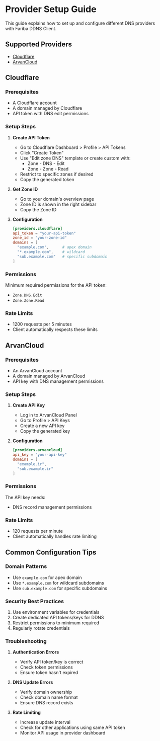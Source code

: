 # Provider Setup Guide

This guide explains how to set up and configure different DNS providers with Fariba DDNS Client.

## Supported Providers

- [Cloudflare](#cloudflare)
- [ArvanCloud](#arvancloud)

## Cloudflare

### Prerequisites
- A Cloudflare account
- A domain managed by Cloudflare
- API token with DNS edit permissions

### Setup Steps

1. **Create API Token**
   - Go to Cloudflare Dashboard > Profile > API Tokens
   - Click "Create Token"
   - Use "Edit zone DNS" template or create custom with:
     - Zone - DNS - Edit
     - Zone - Zone - Read
   - Restrict to specific zones if desired
   - Copy the generated token

2. **Get Zone ID**
   - Go to your domain's overview page
   - Zone ID is shown in the right sidebar
   - Copy the Zone ID

3. **Configuration**
   ```toml
   [providers.cloudflare]
   api_token = "your-api-token"
   zone_id = "your-zone-id"
   domains = [
     "example.com",      # apex domain
     "*.example.com",    # wildcard
     "sub.example.com"   # specific subdomain
   ]
   ```

### Permissions
Minimum required permissions for the API token:
- `Zone.DNS.Edit`
- `Zone.Zone.Read`

### Rate Limits
- 1200 requests per 5 minutes
- Client automatically respects these limits

## ArvanCloud

### Prerequisites
- An ArvanCloud account
- A domain managed by ArvanCloud
- API key with DNS management permissions

### Setup Steps

1. **Create API Key**
   - Log in to ArvanCloud Panel
   - Go to Profile > API Keys
   - Create a new API key
   - Copy the generated key

2. **Configuration**
   ```toml
   [providers.arvancloud]
   api_key = "your-api-key"
   domains = [
     "example.ir",
     "sub.example.ir"
   ]
   ```

### Permissions
The API key needs:
- DNS record management permissions

### Rate Limits
- 120 requests per minute
- Client automatically handles rate limiting

## Common Configuration Tips

### Domain Patterns
- Use `example.com` for apex domain
- Use `*.example.com` for wildcard subdomains
- Use `sub.example.com` for specific subdomains

### Security Best Practices
1. Use environment variables for credentials
2. Create dedicated API tokens/keys for DDNS
3. Restrict permissions to minimum required
4. Regularly rotate credentials

### Troubleshooting

1. **Authentication Errors**
   - Verify API token/key is correct
   - Check token permissions
   - Ensure token hasn't expired

2. **DNS Update Errors**
   - Verify domain ownership
   - Check domain name format
   - Ensure DNS record exists

3. **Rate Limiting**
   - Increase update interval
   - Check for other applications using same API token
   - Monitor API usage in provider dashboard 